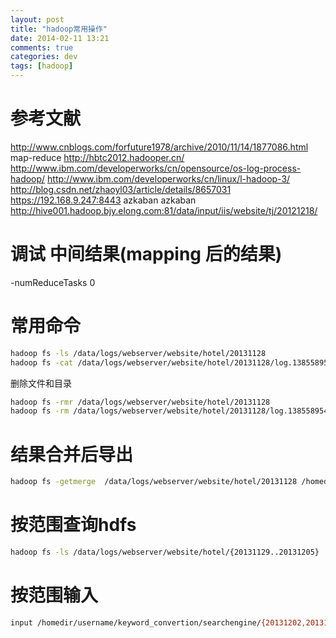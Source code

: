```yaml
---
layout: post
title: "hadoop常用操作"
date: 2014-02-11 13:21
comments: true
categories: dev
tags: [hadoop]
---
```


参考文献
==========
http://www.cnblogs.com/forfuture1978/archive/2010/11/14/1877086.html  map-reduce
http://hbtc2012.hadooper.cn/
http://www.ibm.com/developerworks/cn/opensource/os-log-process-hadoop/
http://www.ibm.com/developerworks/cn/linux/l-hadoop-3/
http://blog.csdn.net/zhaoyl03/article/details/8657031
https://192.168.9.247:8443 azkaban azkaban
http://hive001.hadoop.bjy.elong.com:81/data/input/iis/website/tj/20121218/


调试 中间结果(mapping 后的结果)
================
-numReduceTasks 0

常用命令
==============
```bash
hadoop fs -ls /data/logs/webserver/website/hotel/20131128
hadoop fs -cat /data/logs/webserver/website/hotel/20131128/log.1385589547988
```

删除文件和目录

```bash
hadoop fs -rmr /data/logs/webserver/website/hotel/20131128
hadoop fs -rm /data/logs/webserver/website/hotel/20131128/log.1385589547988
```

结果合并后导出
=============
```bash
hadoop fs -getmerge  /data/logs/webserver/website/hotel/20131128 /homedir/username/output
```

按范围查询hdfs
===============

```bash
hadoop fs -ls /data/logs/webserver/website/hotel/{20131129..20131205}
```

按范围输入
================

```bash
input /homedir/username/keyword_convertion/searchengine/{20131202,20131203,20131204,20131205,20131206,20131207,20131208}
```
